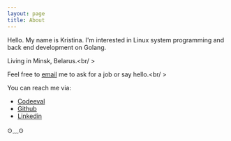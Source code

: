 ```yaml
---
layout: page
title: About
---
```


<p class="message">
Hello. My name is Kristina. I'm interested in Linux system programming and back end development on Golang.<br/ >

Living in Minsk, Belarus.<br/ >

Feel free to [email](mailto:isitiriss@gmail.com) me to ask for a job or say hello.<br/ >
</p>


You can reach me via:

* [Codeeval](https://www.codeeval.com/profile/pachvara)
* [Github](https://github.com/KristinaEtc)
* [Linkedin](https://www.linkedin.com/in/kristina-kovalevskaya-2181a8111)

⊙﹏⊙ 
